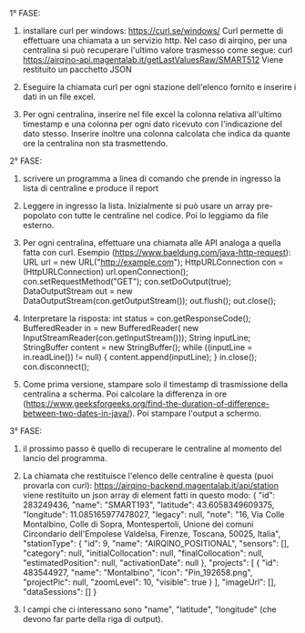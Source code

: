 1° FASE: 
1. installare curl per windows: https://curl.se/windows/
  Curl permette di effettuare una chiamata a un servizio http.
  Nel caso di airqino, per una centralina si può recuperare l'ultimo valore trasmesso come segue: curl https://airqino-api.magentalab.it/getLastValuesRaw/SMART512
  Viene restituito un pacchetto JSON

3. Eseguire la chiamata curl per ogni stazione dell'elenco fornito e inserire i dati in un file excel. 

4. Per ogni centralina, inserire nel file excel la colonna relativa all'ultimo timestamp e una colonna per ogni dato ricevuto con l'indicazione del dato stesso.
   Inserire inoltre una colonna calcolata che indica da quante ore la centralina non sta trasmettendo.

2° FASE:
1. scrivere un programma a linea di comando che prende in ingresso la lista di centraline e produce il report
2. Leggere in ingresso la lista. Inizialmente si può usare un array pre-popolato con tutte le centraline nel codice. Poi lo leggiamo da file esterno.
3. Per ogni centralina, effettuare una chiamata alle API analoga a quella fatta con curl. Esempio (https://www.baeldung.com/java-http-request):
      URL url = new URL("http://example.com");
      HttpURLConnection con = (HttpURLConnection) url.openConnection();
      con.setRequestMethod("GET");
      con.setDoOutput(true); DataOutputStream out = new DataOutputStream(con.getOutputStream()); out.flush(); out.close();

4. Interpretare la risposta:
  int status = con.getResponseCode();
  BufferedReader in = new BufferedReader(
    new InputStreamReader(con.getInputStream()));
  String inputLine;
  StringBuffer content = new StringBuffer();
  while ((inputLine = in.readLine()) != null) {
      content.append(inputLine);
  }
  in.close();
  con.disconnect();

5. Come prima versione, stampare solo il timestamp di trasmissione della centralina a scherma.
   Poi calcolare la differenza in ore (https://www.geeksforgeeks.org/find-the-duration-of-difference-between-two-dates-in-java/).
   Poi stampare l'output a schermo.

3° FASE: 
1. il prossimo passo è quello di recuperare le centraline al momento del lancio del programma.
2. La chiamata che restituisce l'elenco delle centraline è questa (puoi provarla con curl): https://airqino-backend.magentalab.it/api/station
   viene restituito un json array di element fatti in questo modo:
    {
            "id": 283249436,
            "name": "SMART193",
            "latitude": 43.6058349609375,
            "longitude": 11.085165977478027,
            "legacy": null,
            "note": "16, Via Colle Montalbino, Colle di Sopra, Montespertoli, Unione dei comuni Circondario dell'Empolese Valdelsa, Firenze, Toscana, 50025, Italia",
            "stationType": {
                "id": 9,
                "name": "AIRQINO_POSITIONAL",
                "sensors": [],
                "category": null,
                "initialCollocation": null,
                "finalCollocation": null,
                "estimatedPosition": null,
                "activationDate": null
            },
            "projects": [
                {
                  "id": 483544927,
                  "name": "Montalbino",
                  "icon": "Pin_192658.png",
                  "projectPic": null,
                  "zoomLevel": 10,
                  "visible": true
               }
             ],
            "imageUrl": [],
            "dataSessions": []
        }

3. I campi che ci interessano sono "name", "latitude", "longitude" (che devono far parte della riga di output).
